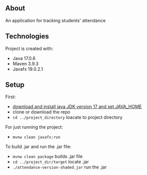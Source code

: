 ## About
An application for tracking students' attendance

## Technologies
Project is created with:
* Java 17.0.6
* Maven 3.9.3
* Javafx 19.0.2.1
	
## Setup
First:

* [download and install java JDK version 17 and set JAVA_HOME](https://docs.oracle.com/cd/E19182-01/821-0917/inst_jdk_javahome_t/index.html)
* clone or download the repo
* `cd ../project_directory` loacate to project directory

For just running the project:

* `mvnw clean javafx:run`

To build .jar and run the .jar file:

* `mvnw clean package` builds .jar file
* `cd ../project_dir/target` locate .jar
* `./attendance-version-shaded.jar` run the .jar
